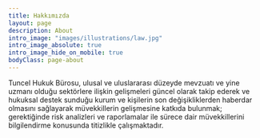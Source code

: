 ```yaml
---
title: Hakkımızda
layout: page
description: About
intro_image: "images/illustrations/law.jpg"
intro_image_absolute: true
intro_image_hide_on_mobile: true
bodyClass: page-about
---
```


Tuncel Hukuk Bürosu, ulusal ve uluslararası düzeyde mevzuatı ve yine uzmanı olduğu sektörlere ilişkin gelişmeleri güncel olarak takip ederek ve hukuksal destek sunduğu kurum ve kişilerin son değişikliklerden haberdar olmasını sağlayarak müvekkillerin gelişmesine katkıda bulunmak; gerektiğinde risk analizleri ve raporlamalar ile sürece dair müvekkillerini bilgilendirme konusunda titizlikle çalışmaktadır.


